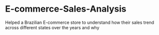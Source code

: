 # E-commerce-Sales-Analysis
Helped a Brazilian E-commerce store to understand how their sales trend across different states over the years and why

